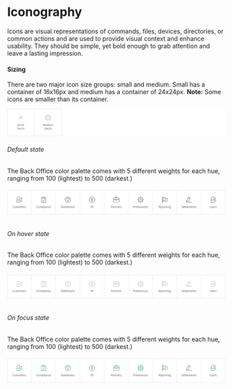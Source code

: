 # Iconography

Icons are visual representations of commands, files, devices, directories, or common actions and are used to provide visual context and enhance usability. They should be simple, yet bold enough to grab attention and leave a lasting impression.

#### Sizing

There are two major icon size groups: small and medium. Small has a container of 16x16px and medium has a container of 24x24px. **Note:** Some icons are smaller than its container.

![](/assets/foundations/iconography-sizing-example.png)

###### Default state

The Back Office color palette comes with 5 different weights for each hue, ranging from 100 \(lightest\) to 500 \(darkest.\)

###### ![](/assets/foundations/iconography-sidebar-icons.png)

###### On hover state

The Back Office color palette comes with 5 different weights for each hue, ranging from 100 \(lightest\) to 500 \(darkest.\)

###### ![](/assets/foundations/iconography-sidebar-icons-on-hover.png)

###### On focus state

The Back Office color palette comes with 5 different weights for each hue, ranging from 100 \(lightest\) to 500 \(darkest.\)

###### ![](/assets/foundations/iconography-sidebar-icons-on-focus.png)



